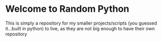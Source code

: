 # Welcome to Random Python

This is simply a repository for my smaller projects/scripts (you guessed it...built in python) to live, as they are not big enough to have their own repository
